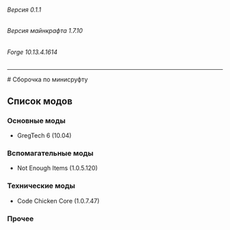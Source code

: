 ###### Версия 0.1.1
###### Версия майнкрафта 1.7.10
###### Forge 10.13.4.1614
<hr>
# Сборочка по минисруфту 


## Список модов 

### Основные моды
* GregTeсh 6 (10.04)


### Вспомагательные моды
* Not Enough Items (1.0.5.120)

### Технические моды
* Code Chicken Core (1.0.7.47)

### Прочее
